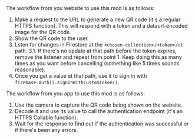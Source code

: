 ᠎

The workflow from you website to use this mod is as follows:

1. Make a request to the URL to generate a new QR code (it's a regular HTTPS function). This will respond with a token and a dataurl-encoded image for the QR code.
2. Show the QR code to the user.
3. Lsten for changes in Firestore at the `<chosen-collection>/`*`<token>`*`/ct` path.
   3.1. If there's no update at that path before the token expires, remove the listener and repeat from point 1. Keep doing this as many times as you want before cancelling (something like 5 times sounds reasonable).
4. Once you get a value at that path, use it to sign in with `firebase.auth().signInWithCustomToken()`.

The workflow from you app to use this mod is as follows:

1. Use the camera to capture the QR code being shown on the website.
2. Decode it and use its value to call the authentication endpoint (it's an HTTPS Callable function).
3. Wait for the response to find out if the authentication was successful or if there's been any errors.